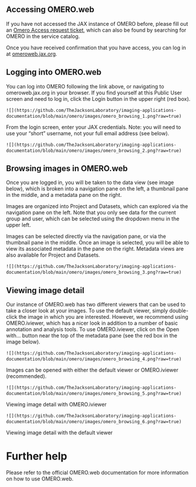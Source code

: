## Accessing OMERO.web
If you have not accessed the JAX instance of OMERO before, please fill out an [Omero Access request ticket](https://jax.service-now.com/jax?id=sc_cat_item&sys_id=0ff8f9b5db5f9450b2d52eda489619b3), which can also be found by searching for OMERO in the service catalog.

Once you have received confirmation that you have access, you can log in at [omeroweb.jax.org](omeroweb.jax.org).

## Logging into OMERO.web
You can log into OMERO following the link above, or navigating to omeroweb.jax.org in your browser. If you find yourself at this Public User screen and need to log in, click the Login button in the upper right (red box).

    ![](https://github.com/TheJacksonLaboratory/imaging-applications-documentation/blob/main/omero/images/omero_browsing_1.png?raw=true)
 
From the login screen, enter your JAX credentials. Note: you will need to use your “short” username, not your full email address (see below).

    ![](https://github.com/TheJacksonLaboratory/imaging-applications-documentation/blob/main/omero/images/omero_browsing_2.png?raw=true)
 
## Browsing images in OMERO.web
Once you are logged in, you will be taken to the data view (see image below), which is broken into a navigation pane on the left, a thumbnail pane in the middle, and a metadata pane on the right.

Images are organized into Project and Datasets, which can explored via the navigation pane on the left. Note that you only see data for the current group and user, which can be selected using the dropdown menu in the upper left.

Images can be selected directly via the navigation pane, or via the thumbnail pane in the middle. Once an image is selected, you will be able to view its associated metadata in the pane on the right. Metadata views are also available for Project and Datasets.

    ![](https://github.com/TheJacksonLaboratory/imaging-applications-documentation/blob/main/omero/images/omero_browsing_3.png?raw=true)
 
## Viewing image detail
Our instance of OMERO.web has two different viewers that can be used to take a closer look at your images. To use the default viewer, simply double-click the image in which you are interested. However, we recommend using OMERO.iviewer, which has a nicer look in addition to a number of basic annotation and analysis tools. To use OMERO.iviewer, click on the Open with... button near the top of the metadata pane (see the red box in the image below).

    ![](https://github.com/TheJacksonLaboratory/imaging-applications-documentation/blob/main/omero/images/omero_browsing_4.png?raw=true)
Images can be opened with either the default viewer or OMERO.iviewer (recommended).
 
    ![](https://github.com/TheJacksonLaboratory/imaging-applications-documentation/blob/main/omero/images/omero_browsing_5.png?raw=true)
Viewing image detail with OMERO.iviewer
 
    ![](https://github.com/TheJacksonLaboratory/imaging-applications-documentation/blob/main/omero/images/omero_browsing_6.png?raw=true)
Viewing image detail with the default viewer
 
# Further help
Please refer to the official OMERO.web documentation for more information on how to use OMERO.web.